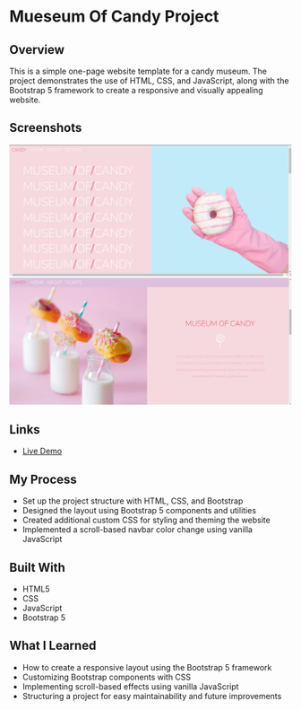 # Mueseum Of Candy Project

## Overview
This is a simple one-page website template for a candy museum. The project demonstrates the use of HTML, CSS, and JavaScript, along with the Bootstrap 5 framework to create a responsive and visually appealing website.

## Screenshots
![Screenshot1](/screenshot/Screenshot1.png)
![Screenshot2](/screenshot/Screenshot2.png)

## Links
- [Live Demo](https://agracanin.github.io/MuseumofCandy/)

## My Process
- Set up the project structure with HTML, CSS, and Bootstrap
- Designed the layout using Bootstrap 5 components and utilities
- Created additional custom CSS for styling and theming the website
- Implemented a scroll-based navbar color change using vanilla JavaScript

## Built With
- HTML5
- CSS
- JavaScript
- Bootstrap 5

## What I Learned
- How to create a responsive layout using the Bootstrap 5 framework
- Customizing Bootstrap components with CSS
- Implementing scroll-based effects using vanilla JavaScript
- Structuring a project for easy maintainability and future improvements
